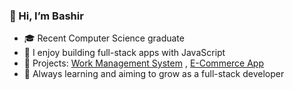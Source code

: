 ### 👋 Hi, I’m Bashir

- 🎓 Recent Computer Science graduate  
- 🧱 I enjoy building full-stack apps with JavaScript  
- 🚀 Projects: [Work Management System](https://github.com/bashirdol03/WorkManagementSytem) , [E-Commerce App](https://github.com/bashirdol03/Ecommerce)  
- 🔎 Always learning and aiming to grow as a full-stack developer


